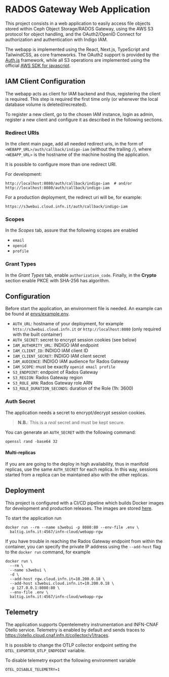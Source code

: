 # RADOS Gateway Web Application

This project consists in a web application to easily access file objects stored
within Ceph Object Storage/RADOS Gateway, using the AWS S3 protocol for object
handling, and the OAuth2/OpenID Connect for authorization and authentication
with Indigo IAM.

The webapp is implemented using the React, Next.js, TypeScript and TailwindCSS,
as core frameworks.
The OAuth2 support is provided by the [Auth.js](https://authjs.dev) framework,
while all S3 operations are implemented using the official
[AWS SDK for javascript](https://docs.aws.amazon.com/AWSJavaScriptSDK/v3/latest/).


## IAM Client Configuration

The webapp acts as client for IAM backend and thus, registering the client is
required. This step is required the first time only (or whenever the local 
database volume is deleted/recreated).

To register a new client, go to the chosen IAM instance, login as admin,
register a new client and configure it as described in the following sections.

### Redirect URIs

In the client main page, add all needed redirect uris, in the form of
`<WEBAPP_URL>/auth/callback/indigo-iam`
(without the trailing `/`), where `<WEBAPP_URL>` is the hostname of the machine
hosting the application.

It is possible to configure more than one redirect URI.

For development:
```shell
http://localhost:8080/auth/callback/indigo-iam  # and/or
http://localhost:8080/auth/callback/indigo-iam
```

For a production deployment, the redirect uri will be, for example:

```shell
https://s3webui.cloud.infn.it/auth/callback/indigo-iam
```

### Scopes

In the *Scopes* tab, assure that the following scopes are enabled

- `email`
- `openid`
- `profile`

### Grant Types

In the *Grant Types* tab, enable `authorization_code`.
Finally, in the **Crypto** section enable PKCE with SHA-256 has algorithm.


## Configuration

Before start the application, an environment file is needed. An example can be
found at [envs/example.env](envs/example.env).


- `AUTH_URL`: hostname of your deployment, for example `htts://s3webui.cloud.infn.it`
  or `http://localhost:8080` (only required with the built container)
- `AUTH_SECRET`: secret to encrypt session cookies (see below)
- `IAM_AUTHORITY_URL`: INDIGO IAM endpoint
- `IAM_CLIENT_ID`: INDIGO IAM client ID
- `IAM_CLIENT_SECRET`: INDIGO IAM client secret
- `IAM_AUDIENCE`: INDIGO IAM audience for Rados Gateway
- `IAM_SCOPE`: must be exactly `openid email profile`
- `S3_ENDPOINT`: endpoint of Rados Gateway
- `S3_REGION`: Rados Gateway region
- `S3_ROLE_ARN`: Rados Gateway role ARN
- `S3_ROLE_DURATION_SECONDS`: duration of the Role (1h: 3600)

### Auth Secret

The application needs a secret to encrypt/decrypt session cookies.

> **N.B.**: This is a *real* secret and must be kept secure.

You can generate an `AUTH_SECRET` with the following command:

```shell
openssl rand -base64 32 
```


#### Multi-replicas

If you are are going to the deploy in high availability, thus in manifold
replicas, use the same `AUTH_SECRET` for each replica. In this way, sessions
started from a replica can be maintained also with the other replicas.


## Deployment

This project is configured with a CI/CD pipeline which builds Docker images
for development and production releases. The images are stored
[here](https://baltig.infn.it/infn-cloud/webapp-rgw/container_registry).

To start the application run

```shell
docker run --rm --name s3webui -p 8080:80 --env-file .env \
  baltig.infn.it:4567/infn-cloud/webapp-rgw
```

If you have trouble in reaching the Rados Gateway endpoint from within the
container, you can specify the private IP address using the `--add-host` flag
to the `docker run` command, for example

```shell
docker run \
  --rm \
  --name s3webui \
  -d \
  --add-host rgw.cloud.infn.it=10.200.0.18 \
  --add-host s3webui.cloud.infn.it=10.200.0.18 \
  -p 127.0.0.1:8080:80 \
  --env-file .env \
  baltig.infn.it:4567/infn-cloud/webapp-rgw
```
## Telemetry

The application supports Opentelemetry instrumentation and INFN-CNAF Otello
service. Telemetry is enabled by default and sends traces to
https://otello.cloud.cnaf.infn.it/collector/v1/traces.

It is possible to change the OTLP collector endpoint setting the
`OTEL_EXPORTER_OTLP_ENDPOINT` variable.

To disable telemetry export the following environment variable

```
OTEL_DISABLE_TELEMETRY=1
```
